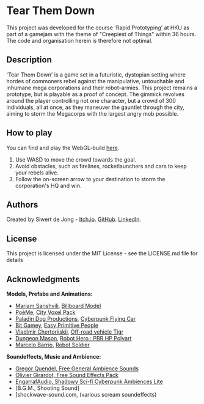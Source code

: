 # Tear Them Down

This project was developed for the course 'Rapid Prototyping' at HKU as part of a gamejam with the theme of "Creepiest of Things" within 36 hours. The code and organisation herein is therefore not optimal.

## Description

'Tear Them Down' is a game set in a futuristic, dystopian setting where hordes of commoners rebel against the manipulative, untouchable and inhumane mega corporations and their robot-armies.
This project remains a prototype, but is playable as a proof of concept. The gimmick revolves around the player controlling not one character, but a crowd of 300 individuals, all at once, as they maneuver the gauntlet through the city, aiming to storm the Megacorps with the largest angry mob possible.

## How to play 

You can find and play the WebGL-build [here](https://siwertdj.itch.io/gamejam-submission-tearthemdown).

1. Use WASD to move the crowd towards the goal.
2. Avoid obstacles, such as firelines, rocketlaunchers and cars to keep your rebels alive.
3. Follow the on-screen arrow to your destination to storm the corporation's HQ and win. 

## Authors

Created by Siwert de Jong - [Itch.io](https://siwertdj.itch.io). [GitHub](https://github.com/Siwertdj/). [LinkedIn](https://www.linkedin.com/in/siwertdj/).

## License

This project is licensed under the MIT License - see the LICENSE.md file for details

## Acknowledgments

**Models, Prefabs and Animations:**
* [Mariam Sarishvili](https://assetstore.unity.com/publishers/3492), [Billboard Model](https://assetstore.unity.com/packages/3d/environments/urban/city-billboard-pack-161301?srsltid=AfmBOooiNAiTQlRkqU_7F1rzMf5KtXXjZDaNn2dys5V2ZFgk367MRSGq)
* [PoèMe](https://assetstore.unity.com/publishers/39869), [City Voxel Pack](https://assetstore.unity.com/packages/3d/environments/urban/city-voxel-pack-136141?srsltid=AfmBOooMmV2akzDTn4yp1tMfg6b7ja01EiRBp0pKjYNPzFmMm8HG4Q86)
* [Paladin Dog Productions](https://assetstore.unity.com/publishers/19568), [Cyberpunk Flying Car](https://assetstore.unity.com/packages/3d/vehicles/air/cyberpunk-flying-car-115158?srsltid=AfmBOoqqfjLcVzkdLgJtwPp1JcPOGf9D32T656HUtcyd5H0UoBtnE9EK)
* [Bit Gamey](https://bitgamey.itch.io), [Easy Primitive People](https://bitgamey.itch.io/easy-primitive-people)
* [Vladimir Chertoriiskii](https://assetstore.unity.com/publishers/69319?srsltid=AfmBOorgYsqDhORul3uCMz5VV3oAxrofCwHxftE-JeucFi4jR9EnsaYq), [Off-road vehicle Tigr](https://assetstore.unity.com/packages/3d/vehicles/off-road-military-230202)
* [Dungeon Mason](https://assetstore.unity.com/publishers/23554), [Robot Hero : PBR HP Polyart](https://assetstore.unity.com/packages/3d/characters/robots/robot-hero-pbr-hp-polyart-106154?srsltid=AfmBOop6iSwdr1zVCmkZgL0-DC-62l0MovaFq9RPdOMzQDIe10PD6xwj)
* [Marcelo Barrio](https://assetstore.unity.com/publishers/38782), [Robot Soldier](https://assetstore.unity.com/packages/3d/characters/robots/robot-soldier-142438?srsltid=AfmBOoo_Jajofq2dGO7iTcrcJDDEjx8lulmKuB8cWTcF4cF22fqNEy9Z)

**Soundeffects, Music and Ambience:**
* [Gregor Quendel, Free General Ambience Sounds](https://gregorquendel.bandcamp.com/album/free-general-ambience-sounds)
* [Olivier Girardot, Free Sound Effects Pack](https://assetstore.unity.com/publishers/39771?srsltid=AfmBOoonu9ObwUIo7HufAwUBvCdA1RfOspkh6ZmoU39AlIYYs_F5buVX)
* [EngarrafAudio, Shadowy Sci-fi Cyberpunk Ambiences Lite](https://soundcloud.com/levivbaudio/shadowy-sci-fi-cyberpunk-ambiences-preview)
* [B.G.M., Shooting Sound]
* [shockwave-sound.com, (various scream soundeffects)

